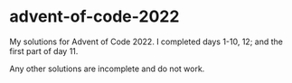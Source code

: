 # advent-of-code-2022
My solutions for Advent of Code 2022. I completed days 1-10, 12; and the first part of day 11.

Any other solutions are incomplete and do not work.
